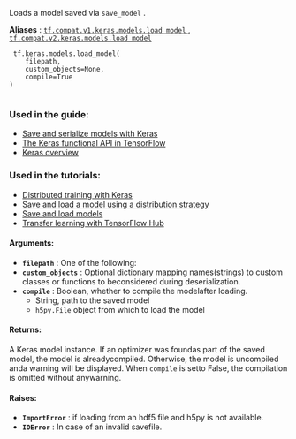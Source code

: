 Loads a model saved via  `save_model` .

**Aliases** : [ `tf.compat.v1.keras.models.load_model` ](/api_docs/python/tf/keras/models/load_model), [ `tf.compat.v2.keras.models.load_model` ](/api_docs/python/tf/keras/models/load_model)

```
 tf.keras.models.load_model(
    filepath,
    custom_objects=None,
    compile=True
)
 
```

### Used in the guide:
- [Save and serialize models with Keras](https://tensorflow.google.cn/guide/keras/save_and_serialize)
- [The Keras functional API in TensorFlow](https://tensorflow.google.cn/guide/keras/functional)
- [Keras overview](https://tensorflow.google.cn/guide/keras/overview)


### Used in the tutorials:
- [Distributed training with Keras](https://tensorflow.google.cn/tutorials/distribute/keras)
- [Save and load a model using a distribution strategy](https://tensorflow.google.cn/tutorials/distribute/save_and_load)
- [Save and load models](https://tensorflow.google.cn/tutorials/keras/save_and_load)
- [Transfer learning with TensorFlow Hub](https://tensorflow.google.cn/tutorials/images/transfer_learning_with_hub)


#### Arguments:
- **`filepath`** : One of the following:
- **`custom_objects`** : Optional dictionary mapping names(strings) to custom classes or functions to beconsidered during deserialization.
- **`compile`** : Boolean, whether to compile the modelafter loading.
    - String, path to the saved model
    -  `h5py.File`  object from which to load the model


#### Returns:
A Keras model instance. If an optimizer was foundas part of the saved model, the model is alreadycompiled. Otherwise, the model is uncompiled anda warning will be displayed. When  `compile`  is setto False, the compilation is omitted without anywarning.

#### Raises:
- **`ImportError`** : if loading from an hdf5 file and h5py is not available.
- **`IOError`** : In case of an invalid savefile.
